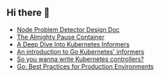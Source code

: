 ## Hi there 👋

<!--
**yusheng-guo/yusheng-guo** is a ✨ _special_ ✨ repository because its `README.md` (this file) appears on your GitHub profile.

Here are some ideas to get you started:

- 🔭 I’m currently working on ...
- 🌱 I’m currently learning ...
- 👯 I’m looking to collaborate on ...
- 🤔 I’m looking for help with ...
- 💬 Ask me about ...
- 📫 How to reach me: ...
- 😄 Pronouns: ...
- ⚡ Fun fact: ...
-->

- [Node Problem Detector Design Doc](<node-problem-detector/Node_Problem_Detector_V0(EXTERNAL).md>)
- [The Almighty Pause Container](almighty-pause-container/The_Almighty_Pause_Container.md)
- [A Deep Dive Into Kubernetes Informers](kubernetes-informers/A_Deep_Dive_Into_Kubernetes_Informers.md)
- [An introduction to Go Kubernetes' informers](kubernetes-informers/An_Introduction_To_Go_Kubernetes'_Informers.md)
- [So you wanna write Kubernetes controllers?](kubernetes-controllers/So_You_Wanna_Write_Kubernetes_Controllers.md)
- [Go: Best Practices for Production Environments](go-best-practices/Go_Best_Practices_for_Production_Environments.md)
